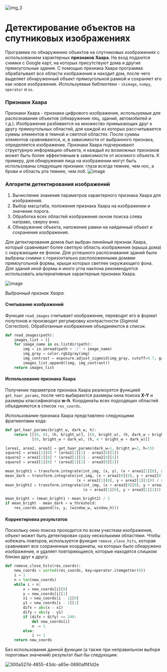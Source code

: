 ![img_3](https://user-images.githubusercontent.com/108347547/181920454-9a2f3ea5-75a7-48c1-868d-6c9bf3f90386.jpg)

# Детектирование объектов на спутниковых изображениях
Программа по обнаружению объектов на спутниковых изображениях с использованием характерных **признаков Хаара**. На вход подаются снимки с Google карт, на которых присутствуют дома и другие прямоугольные здания. С помощью признака Хаара программа обрабатывает все области изображения и находит дом, после чего выделяет обнаруженный объект прямоугольной рамкой и сохраняет его как новое изображение. Используемые библиотеки - `skimage`, `numpy`, `operator` и `os`.

### Признаки Хаара
Признаки Хаара - признаки цифрового изображения, используемые для распознавания объектов (обнаружение лиц, зданий, автомобилей и т.д.). Изображение разбивается на множество примыкающих друг к другу прямоугольных областей, для каждой из которых рассчитывается суммы элементов в темной и светлой областях. После суммы элементов сравниваются, и, в зависимости от выбранного признака, определяется изображение. Признаки Хаара подчеркивают структурную информацию объекта, и каждый из возможных признаков может быть более эффективным в зависимости от искомого объекта. К примеру, для обнаружения лица на изображении могут быть использованы следующие признаки: глаза всегда темнее, чем нос, а брови и область рта темнее, чем лоб.
![image](https://user-images.githubusercontent.com/108347547/181924821-0534e35c-05ba-4ca1-8119-cf989c5ba9a1.png)

### Алгоритм детектирования изображений
1. Вычисление знакения параметров характерного признака Хаара для изображения.
2. Выбор масштаба, положения признака Хаара на изображении и значение порога.
3. Обработка всех областей изображения окном поиска слева направо, сверху вниз.
4. Обнаружение объекта, наложение рамки на найденный объект и сохранение изображения.

Для детектирования домов был выбран линейный признак Хаара, который сравнивает более светлую область изображения (крыша дома) с окружающим ее фоном. Для успешного распознавания зданий были выбраны снимки с горизонтально расположенными домами прямоугольной формы, крыши которых светлее окружающего фона. Для зданий иной формы и иного угла наклона рекомендуется использовать альтернативные характерные признаки Хаара.

![image](https://user-images.githubusercontent.com/108347547/182026447-3943dafe-d82f-40ce-b811-76f2b6072e99.png)

*Выбранный признак Хаара.*

#### Считывание изображений
Функция `read_images` считывает изображение, переводит его в формат полутонов и производит регулировку контрастности (Sigmoid Correction). Обработанные изображения объединяются в список.
```python
def read_images(path):
    images_list = []
    for image_name in os.listdir(path):
        img = io.imread(path + '/' + image_name)
        img_gray = color.rgb2gray(img)
        img_contrast = exposure.adjust_sigmoid(img_gray, cutoff=0.7, gain=25, inv=False)
        images_list.append((img, img_contrast))
    return images_list
```
#### Использование признака Хаара
Получение параметров признака Хаара реализуется функцией `get_haar_params`, после чего выбираются размеры окна поиска **X-Y** и размеры классификатора **w-h**. Координаты всех подходящих областей объединяются в список `res_coords`.

Использование признака Хаара представлено следующими фрагментами кода:
```python
def get_haar_params(bright_w, dark_w, h):
    return [[(0, 0), (h, bright_w)], [(0, bright_w), (h, dark_w + bright_w)],
            [(0, bright_w + dark_w), (h, 4 * bright_w + dark_w)]]

[area1, area2, area3] = get_haar_params(dark_w=1, bright_w=2, h=15)
square1 = area1[1][0] * (area1[1][1] - area1[0][1])
square2 = area2[1][0] * (area2[1][1] - area2[0][1])
square3 = area3[1][0] * (area3[1][1] - area3[0][1])

mean_bright1 = transform.integrate(int_img, (x, y), (x + area1[1][0], y + area1[1][1])) / square1
mean_dark = transform.integrate(int_img, (x + area2[0][0], y + area2[0][1]),
                                (x + area2[1][0], y + area2[1][1])) / square2
mean_bright2 = transform.integrate(int_img, (x + area3[0][0], y + area3[0][1]),
                                   (x + area3[1][0], y + area3[1][1])) / square3

mean_bright = (mean_bright1 + mean_bright2) / 2
if mean_bright - mean_dark > w_threshold:
    res_coords.append((x, y, (window_w, window_h)))
```

#### Корректировка результатов
Поскольку окно поиска проходится по всем участкам изображения, объект может быть детектирован сразу несколькими областями. Чтобы избежать повторов, используется функция `remove_close_hits`, которая сравнивает все сохраненные координаты, на которых было обнаружено изображение, и удаляет повторяющиеся, которые находятся слишком близко друг к другу.
```python
def remove_close_hits(res_coords):
    new_coords = sorted(res_coords, key=operator.itemgetter(0))
    i = 1
    n = len(new_coords)
    while i < n:
        x = new_coords[i][0]
        y = new_coords[i][1]
        x1 = new_coords[i - 1][0]
        y1 = new_coords[i - 1][1]
        difx = abs(x - x1)
        dify = abs(y - y1)
        if (difx + dify) <= 240:
            del new_coords[i]
            n -= 1
        else:
            i += 1
    return new_coords
```
Без использования данной функции (а также при неправильном выборе пороговых значений) результат был бы следующим:

![300a527d-4855-43dc-a65e-0890aff41d2e](https://user-images.githubusercontent.com/108347547/182027550-1ea0f88a-57ab-41c3-b768-c84eb7883c88.jpeg)
